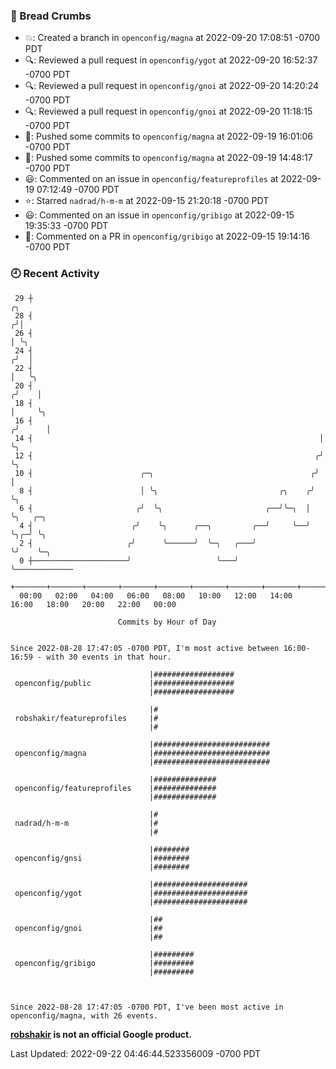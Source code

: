 ### 🍞 Bread Crumbs

 * 💥: Created a branch in `openconfig/magna` at 2022-09-20 17:08:51 -0700 PDT
 * 🔍: Reviewed a pull request in  `openconfig/ygot` at 2022-09-20 16:52:37 -0700 PDT
 * 🔍: Reviewed a pull request in  `openconfig/gnoi` at 2022-09-20 14:20:24 -0700 PDT
 * 🔍: Reviewed a pull request in  `openconfig/gnoi` at 2022-09-20 11:18:15 -0700 PDT
 * 🚢: Pushed some commits to `openconfig/magna` at 2022-09-19 16:01:06 -0700 PDT
 * 🚢: Pushed some commits to `openconfig/magna` at 2022-09-19 14:48:17 -0700 PDT
 * 😃: Commented on an issue in `openconfig/featureprofiles` at 2022-09-19 07:12:49 -0700 PDT
 * ⭐️: Starred `nadrad/h-m-m` at 2022-09-15 21:20:18 -0700 PDT
 * 😃: Commented on an issue in `openconfig/gribigo` at 2022-09-15 19:35:33 -0700 PDT
 * 💬: Commented on a PR in  `openconfig/gribigo` at 2022-09-15 19:14:16 -0700 PDT

### 🕘 Recent Activity
```
 29 ┼                                                                    ╭╮
 28 ┤                                                                   ╭╯│
 26 ┤                                                                   │ ╰╮
 24 ┤                                                                  ╭╯  │
 22 ┤                                                                  │   ╰╮
 20 ┤                                                                 ╭╯    │
 18 ┤                                                                 │     ╰╮
 16 ┤                                                                ╭╯      │
 14 ┤                                                                │       ╰╮
 12 ┤                                                               ╭╯        ╰╮
 10 ┤                        ╭─╮                                   ╭╯          │
  8 ┤                        │ ╰╮                           ╭╮    ╭╯           ╰╮
  6 ┤                       ╭╯  ╰╮                       ╭──╯╰─╮  │             ╰╮   ╭─╮
  4 ┤                      ╭╯    ╰╮      ╭──╮         ╭──╯     ╰──╯              ╰╮╭─╯ ╰╮
  2 ┤                     ╭╯      ╰──────╯  ╰─╮   ╭───╯                           ╰╯    ╰─╮
  0 ┼─────────────────────╯                   ╰───╯                                       ╰─────────────
    +───────+───────+───────+───────+───────+───────+───────+───────+───────+───────+───────+───────+────
  00:00   02:00   04:00   06:00   08:00   10:00   12:00   14:00   16:00   18:00   20:00   22:00   00:00   

						Commits by Hour of Day


Since 2022-08-28 17:47:05 -0700 PDT, I'm most active between 16:00-16:59 - with 30 events in that hour.

```



```
                               |##################
 openconfig/public             |##################
                               |##################

                               |#
 robshakir/featureprofiles     |#
                               |#

                               |##########################
 openconfig/magna              |##########################
                               |##########################

                               |##############
 openconfig/featureprofiles    |##############
                               |##############

                               |#
 nadrad/h-m-m                  |#
                               |#

                               |########
 openconfig/gnsi               |########
                               |########

                               |#####################
 openconfig/ygot               |#####################
                               |#####################

                               |##
 openconfig/gnoi               |##
                               |##

                               |#########
 openconfig/gribigo            |#########
                               |#########



Since 2022-08-28 17:47:05 -0700 PDT, I've been most active in openconfig/magna, with 26 events.

```
**[robshakir](mailto:robjs@google.com) is not an official Google product.**  


Last Updated: 2022-09-22 04:46:44.523356009 -0700 PDT
